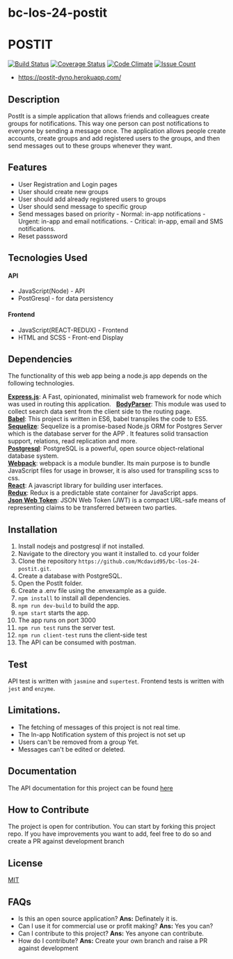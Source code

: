 
# bc-los-24-postit
# POSTIT
[![Build Status](https://travis-ci.org/Mcdavid95/bc-los-24-postit.svg?branch=server)](https://travis-ci.org/Mcdavid95/bc-los-24-postit) [![Coverage Status](https://coveralls.io/repos/github/Mcdavid95/bc-los-24-postit/badge.svg?branch=defense-feedback)](https://coveralls.io/github/Mcdavid95/bc-los-24-postit?branch=defense-feedback) [![Code Climate](https://codeclimate.com/github/Mcdavid95/bc-los-24-postit/badges/gpa.svg)](https://codeclimate.com/github/Mcdavid95/bc-los-24-postit) [![Issue Count](https://codeclimate.com/github/Mcdavid95/bc-los-24-postit/badges/issue_count.svg)](https://codeclimate.com/github/Mcdavid95/bc-los-24-postit) 
- https://postit-dyno.herokuapp.com/

## Description
PostIt is a simple application that allows friends and colleagues create groups for notifications. This way one person can post notifications to everyone by sending a message once. The application allows people create accounts, create groups and add registered users to the groups, and then send messages out to these groups whenever they want.
##  Features
* User Registration and Login pages
* User should create new groups
* User should add already registered users to groups
* User should send message to specific group
* Send messages based on priority
        - Normal: in-app notifications
        - Urgent: in-app and email notifications.
        - Critical: in-app, email and SMS notifications.
* Reset passsword


## Tecnologies Used
#### API
* JavaScript(Node) - API
* PostGresql - for data persistency
#### Frontend
* JavaScript(REACT-REDUX) - Frontend
* HTML and SCSS - Front-end Display

## Dependencies

The functionality of this web app being a node.js app depends on the following technologies.

[**Express.js**](https://expressjs.com/): A Fast, opinionated, minimalist web framework for node which was used in routing this application.  
[**BodyParser**](https://babeljs.io/): This module was used to collect search data sent from the client side to the routing page.   
[**Babel**](https://babeljs.io/): This project is written in ES6, babel transpiles the code to ES5.  
[**Sequelize**](https://www.sequelizejs.com): Sequelize is a promise-based Node.js ORM for Postgres Server which is the database server for the APP . It features solid transaction support, relations, read replication and more.   
[**Postgresql**](https://www.postgresql.org/): PostgreSQL is a powerful, open source object-relational database system.  
[**Webpack**](https://webpack.js.org/): webpack is a module bundler. Its main purpose is to bundle JavaScript files for usage in browser, it is also used for transpiling scss to css.  
[**React**](https://facebook.github.io/react/): A javascript library for building user interfaces.  
[**Redux**](http://redux.js.org/): Redux is a predictable state container for JavaScript apps.   
[**Json Web Token**](https://jwt.io/): JSON Web Token (JWT) is a compact URL-safe means of representing claims to be transferred between two parties.

## Installation

1. Install nodejs and postgresql if not installed.
2. Navigate to the directory you want it installed to. cd your folder
3. Clone the repository ``` https://github.com/Mcdavid95/bc-los-24-postit.git ```.
4. Create a database with PostgreSQL.
5. Open the PostIt folder.
6. Create a .env file using the .envexample as a guide.
7. ``` npm install ``` to install all dependencies.
8. ``` npm run dev-build ``` to build the app.
9. ``` npm start ``` starts the app.
10. The app runs on port 3000
11. ``` npm run test ``` runs the server test.
12. ``` npm run client-test ``` runs the client-side test
13. The API can be consumed with postman.

## Test  
API test is written with ``` jasmine ``` and ``` supertest ```.
Frontend tests is written with ``` jest ``` and ``` enzyme ```.

## Limitations.
* The fetching of messages of this project is not real time.
* The In-app Notification system of this project is not set up
* Users can't be removed from a group Yet.
* Messages can't be edited or deleted.

## Documentation
The API documentation for this project can be found [here](http://docs.postit6.apiary.io/)

## How to Contribute
The project is open for contribution. You can start by forking this project repo. If you have improvements you want to add, feel free to do so and create a PR against development branch

## License
[MIT](https://github.com/Mcdavid95/bc-los-24-postit/blob/defense-feedback/LICENSE)

## FAQs
- Is this an open source application? 
        __Ans:__ Definately it is.
- Can I use it for commercial use or profit making?
        __Ans:__ Yes you can?
- Can I contribute to this project?
        __Ans:__ Yes anyone can contribute.
- How do I contribute?
        __Ans:__ Create your own branch and raise a PR against development

